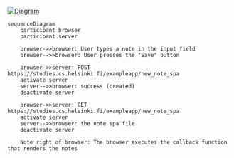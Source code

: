 [![Diagram](https://mermaid.ink/img/pako:eNq9UslOwzAQ_ZWRTyCV9p5DTyBOLFLLBUWqpvaksZrYxh53UcW_MyGhULW9koMz65tnvzko7Q2pQiX6yOQ03VtcRWxLB_IFjGy1DegYltFvE8XzhAQ3P_H-HErvptPBKuBNTuB9oAQIzjOBdcB19wuZobLUmNPms-4QKSXp77pKNcMNlQqWmdm7y8N7YgW8vszmUDOHVEwmibOxlMY6jWtqknVrO67shHbYhoYwhImj7aJjuEgBe0jUbDconP9etbdPaKastXCEGx1Jys1tX2noIsA1uo8P_8O2e8dvJaRTBGjoKts-8dzVRruqGXwFR5i5wAwO0I505kEjjU2zRL2GKjtB9J3eyBDJGYrpOD6pkWoptmiNrOGhm1UqSbYibyGmwbguVek-pQ4z-9neaVVwzDRS0edVrYoKmyReDkZYDwt8jMqOvnv_65Ox7ONTv_Xfy__5Be35Dio?type=png)](https://mermaid.live/edit#pako:eNq9UslOwzAQ_ZWRTyCV9p5DTyBOLFLLBUWqpvaksZrYxh53UcW_MyGhULW9koMz65tnvzko7Q2pQiX6yOQ03VtcRWxLB_IFjGy1DegYltFvE8XzhAQ3P_H-HErvptPBKuBNTuB9oAQIzjOBdcB19wuZobLUmNPms-4QKSXp77pKNcMNlQqWmdm7y8N7YgW8vszmUDOHVEwmibOxlMY6jWtqknVrO67shHbYhoYwhImj7aJjuEgBe0jUbDconP9etbdPaKastXCEGx1Jys1tX2noIsA1uo8P_8O2e8dvJaRTBGjoKts-8dzVRruqGXwFR5i5wAwO0I505kEjjU2zRL2GKjtB9J3eyBDJGYrpOD6pkWoptmiNrOGhm1UqSbYibyGmwbguVek-pQ4z-9neaVVwzDRS0edVrYoKmyReDkZYDwt8jMqOvnv_65Ox7ONTv_Xfy__5Be35Dio)

```
sequenceDiagram
    participant browser
    participant server
    
    browser->>browser: User types a note in the input field
    browser-->>browser: User presses the "Save" button
    
    browser->>server: POST https://studies.cs.helsinki.fi/exampleapp/new_note_spa
    activate server
    server-->>browser: success (created)
    deactivate server
    
    browser->>server: GET https://studies.cs.helsinki.fi/exampleapp/new_note_spa
    activate server
    server-->>browser: the note spa file
    deactivate server

    Note right of browser: The browser executes the callback function that renders the notes
```

